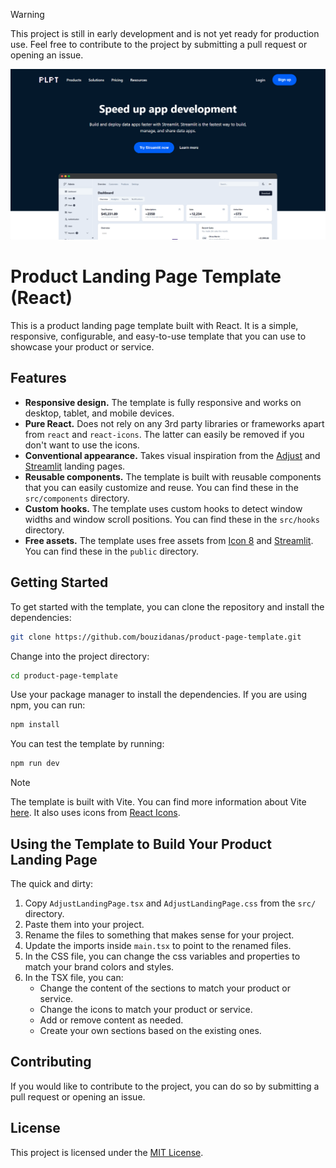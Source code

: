 >[!WARNING]
> This project is still in early development and is not yet ready for production use. Feel free to contribute to the project by submitting a pull request or opening an issue.

![product landing page screenshot](public/imgs/product-landing-page-screenshot.png)

# Product Landing Page Template (React)

This is a product landing page template built with React. It is a simple, responsive, configurable, and easy-to-use template that you can use to showcase your product or service.

## Features

- **Responsive design.** The template is fully responsive and works on desktop, tablet, and mobile devices.
- **Pure React.** Does not rely on any 3rd party libraries or frameworks apart from `react` and `react-icons`. The latter can easily be removed if you don't want to use the icons.
- **Conventional appearance.** Takes visual inspiration from the [Adjust](https://www.adjust.com/) and [Streamlit](https://www.streamlit.io/) landing pages.
- **Reusable components.** The template is built with reusable components that you can easily customize and reuse. You can find these in the `src/components` directory.
- **Custom hooks.** The template uses custom hooks to detect window widths and window scroll positions. You can find these in the `src/hooks` directory.
- **Free assets.** The template uses free assets from [Icon 8](https://icons8.com/illustrations) and [Streamlit](https://www.streamlit.io/). You can find these in the `public` directory.

## Getting Started

To get started with the template, you can clone the repository and install the dependencies:

```bash
git clone https://github.com/bouzidanas/product-page-template.git
```
Change into the project directory:
```bash
cd product-page-template
```
Use your package manager to install the dependencies. If you are using npm, you can run:
```bash
npm install
```
You can test the template by running:
```bash
npm run dev
```

>[!NOTE]
> The template is built with Vite. You can find more information about Vite [here](https://vitejs.dev/). It also uses icons from [React Icons](https://react-icons.github.io/react-icons/).


## Using the Template to Build Your Product Landing Page

The quick and dirty:

1. Copy `AdjustLandingPage.tsx` and `AdjustLandingPage.css` from the `src/` directory.
2. Paste them into your project. 
3. Rename the files to something that makes sense for your project.
4. Update the imports inside `main.tsx` to point to the renamed files.
5. In the CSS file, you can change the css variables and properties to match your brand colors and styles.
6. In the TSX file, you can:
    - Change the content of the sections to match your product or service.
    - Change the icons to match your product or service.
    - Add or remove content as needed.
    - Create your own sections based on the existing ones.

## Contributing

If you would like to contribute to the project, you can do so by submitting a pull request or opening an issue.

## License

This project is licensed under the [MIT License](https://github.com/bouzidanas/product-page-template?tab=MIT-1-ov-file#readme).